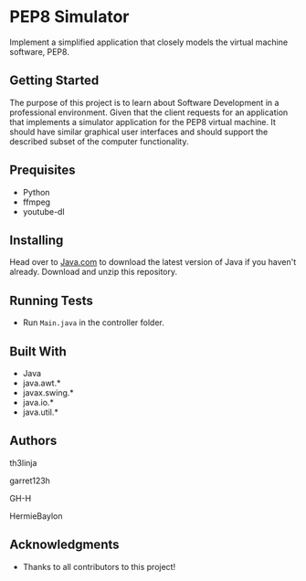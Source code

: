# PEP8 Simulator
Implement a simplified application that closely models the virtual machine software, PEP8.

## Getting Started
The purpose of this project is to learn about Software Development in a professional environment. Given that the client requests for an application that implements a simulator application for the PEP8 virtual machine. It should have similar graphical user interfaces and should support the described subset of the computer functionality.

## Prequisites
  * Python
  * ffmpeg
  * youtube-dl
  
## Installing
Head over to [Java.com](https://www.java.com/en/) to download the latest version of Java if you haven't already.
Download and unzip this repository.

## Running Tests
 * Run `Main.java` in the controller folder.

## Built With
  * Java
  * java.awt.*
  * javax.swing.*
  * java.io.*
  * java.util.*
  
## Authors
th3linja

garret123h

GH-H 

HermieBaylon

## Acknowledgments
  * Thanks to all contributors to this project!
